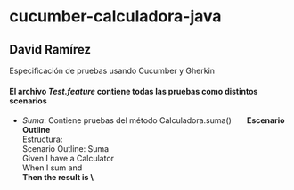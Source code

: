 # cucumber-calculadora-java
## David Ramírez

Especificación de pruebas usando Cucumber y Gherkin

#### El archivo *Test.feature* contiene todas las pruebas como distintos scenarios

- *Suma*: Contiene pruebas del método Calculadora.suma()    &nbsp; &nbsp; &nbsp;    **Escenario Outline**\
Estructura:\
   Scenario Outline: Suma\
   Given I have a Calculator\
   When I sum <a> and <b>\
   Then the result is <value>\